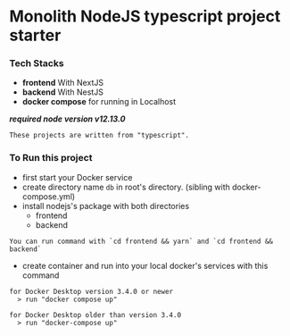 # Monolith NodeJS typescript project starter

### Tech Stacks

- **frontend** With NextJS
- **backend** With NestJS
- **docker compose** for running in Localhost

**_required node version v12.13.0_**

```
These projects are written from "typescript".
```

### To Run this project

- first start your Docker service
- create directory name `db` in root's directory. (sibling with docker-compose.yml)
- install nodejs's package with both directories
  - frontend
  - backend

```
You can run command with `cd frontend && yarn` and `cd frontend && backend`
```

- create container and run into your local docker's services with this command

```
for Docker Desktop version 3.4.0 or newer
  > run "docker compose up"

for Docker Desktop older than version 3.4.0
  > run "docker-compose up"
```
